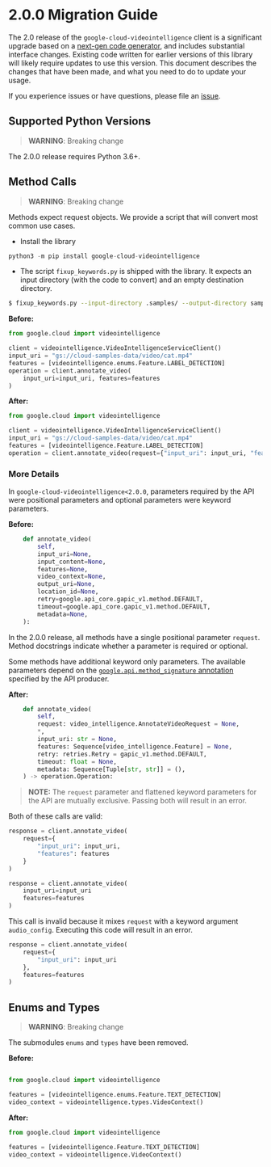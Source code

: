 # 2.0.0 Migration Guide

The 2.0 release of the `google-cloud-videointelligence` client is a significant upgrade based on a [next-gen code generator](https://github.com/googleapis/gapic-generator-python), and includes substantial interface changes. Existing code written for earlier versions of this library will likely require updates to use this version. This document describes the changes that have been made, and what you need to do to update your usage.

If you experience issues or have questions, please file an [issue](https://github.com/googleapis/python-videointelligence/issues).

## Supported Python Versions

> **WARNING**: Breaking change

The 2.0.0 release requires Python 3.6+.


## Method Calls

> **WARNING**: Breaking change

Methods expect request objects. We provide a script that will convert most common use cases.

* Install the library

```py
python3 -m pip install google-cloud-videointelligence
```

* The script `fixup_keywords.py` is shipped with the library. It expects
an input directory (with the code to convert) and an empty destination directory.

```sh
$ fixup_keywords.py --input-directory .samples/ --output-directory samples/
```

**Before:**
```py
from google.cloud import videointelligence

client = videointelligence.VideoIntelligenceServiceClient()
input_uri = "gs://cloud-samples-data/video/cat.mp4"
features = [videointelligence.enums.Feature.LABEL_DETECTION]
operation = client.annotate_video(
    input_uri=input_uri, features=features
)
```


**After:**
```py
from google.cloud import videointelligence

client = videointelligence.VideoIntelligenceServiceClient()
input_uri = "gs://cloud-samples-data/video/cat.mp4"
features = [videointelligence.Feature.LABEL_DETECTION]
operation = client.annotate_video(request={"input_uri": input_uri, "features": features})
```

### More Details

In `google-cloud-videointelligence<2.0.0`, parameters required by the API were positional parameters and optional parameters were keyword parameters.

**Before:**
```py
    def annotate_video(
        self,
        input_uri=None,
        input_content=None,
        features=None,
        video_context=None,
        output_uri=None,
        location_id=None,
        retry=google.api_core.gapic_v1.method.DEFAULT,
        timeout=google.api_core.gapic_v1.method.DEFAULT,
        metadata=None,
    ):
```

In the 2.0.0 release, all methods have a single positional parameter `request`. Method docstrings indicate whether a parameter is required or optional.

Some methods have additional keyword only parameters. The available parameters depend on the [`google.api.method_signature` annotation](https://github.com/googleapis/googleapis/blob/master/google/cloud/videointelligence/v1/video_intelligence.proto#L51) specified by the API producer.


**After:**
```py
    def annotate_video(
        self,
        request: video_intelligence.AnnotateVideoRequest = None,
        *,
        input_uri: str = None,
        features: Sequence[video_intelligence.Feature] = None,
        retry: retries.Retry = gapic_v1.method.DEFAULT,
        timeout: float = None,
        metadata: Sequence[Tuple[str, str]] = (),
    ) -> operation.Operation:
```

> **NOTE:** The `request` parameter and flattened keyword parameters for the API are mutually exclusive.
> Passing both will result in an error.


Both of these calls are valid:

```py
response = client.annotate_video(
    request={
        "input_uri": input_uri,
        "features": features
    }
)
```

```py
response = client.annotate_video(
    input_uri=input_uri
    features=features
)
```

This call is invalid because it mixes `request` with a keyword argument `audio_config`. Executing this code
will result in an error.

```py
response = client.annotate_video(
    request={
        "input_uri": input_uri
    },
    features=features
)
```



## Enums and Types


> **WARNING**: Breaking change

The submodules `enums` and `types` have been removed.

**Before:**
```py

from google.cloud import videointelligence

features = [videointelligence.enums.Feature.TEXT_DETECTION]
video_context = videointelligence.types.VideoContext()
```


**After:**
```py
from google.cloud import videointelligence

features = [videointelligence.Feature.TEXT_DETECTION]
video_context = videointelligence.VideoContext()
```